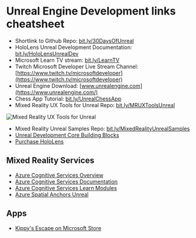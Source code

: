 # Unreal Engine Development links cheatsheet

* Shortlink to Github Repo: [bit.ly/30DaysOfUnreal](https://bit.ly/30DaysOfUnreal)
* HoloLens Unreal Development Documentation: [bit.ly/HoloLensUnrealDev](https://docs.microsoft.com/windows/mixed-reality/unreal-development-overview?WT.mc_id=spatial-6125-ayyonet)
* Microsoft Learn TV stream: [bit.ly/LearnTV](https://docs.microsoft.com/learn/tv/?WT.mc_id=spatial-6125-ayyonet)
* Twitch Microsoft Developer Live Stream Channel: [https://www.twitch.tv/microsoftdeveloper](https://www.twitch.tv/microsoftdeveloper)
* Unreal Engine Download: [www.unrealengine.com](https://www.unrealengine.com/)
* Chess App Tutorial: [bit.ly/UnrealChessApp](https://docs.microsoft.com/windows/mixed-reality/unreal-uxt-ch1?WT.mc_id=spatial-6125-ayyonet)
* Mixed Reality UX Tools for Unreal Repo: [bit.ly/MRUXToolsUnreal](https://github.com/microsoft/MixedReality-UXTools-Unreal?WT.mc_id=spatial-6125-ayyonet)

![Mixed Reality UX Tools for Unreal](Images/uXToolsFeatures.png)

* Mixed Reality Unreal Samples Repo: [bit.ly/MixedRealityUnrealSamples](https://github.com/microsoft/MixedReality-Unreal-Samples?WT.mc_id=spatial-6125-ayyonet)
* [Unreal Development Core Building Blocks](https://docs.microsoft.com/windows/mixed-reality/unreal-development-overview?tabs=mrtk%2Casa&WT.mc_id=spatial-6125-ayyonet#2-core-building-blocks)
* [Purchase HoloLens](https://www.microsoft.com/p/holoLens-2/91pnzzznzwcp/?activetab=pivot:overviewtab&WT.mc_id=spatial-6125-ayyonet)

## Mixed Reality Services

* [Azure Cognitive Services Overview](https://docs.microsoft.com/azure/cognitive-services/what-are-cognitive-services?WT.mc_id=aiml-8438-ayyonet)
* [Azure Cognitive Services Documentation](https://docs.microsoft.com/azure/cognitive-services/?WT.mc_id=aiml-8438-ayyonet)
* [Azure Cognitive Services Learn Modules](https://docs.microsoft.com/learn/browse/?products=azure-cognitive-services&WT.mc_id=aiml-8438-ayyonet)
* [Azure Spatial Anchors Unreal](https://docs.microsoft.com/windows/mixed-reality/unreal-azure-spatial-anchors?WT.mc_id=spatial-6125-ayyonet)

## Apps

* [Kippy's Escape on Microsoft Store](https://www.microsoft.com/en-us/p/kippys-escape/9nbd7gl86vkd?activetab=pivot:overviewtab)

<!-- 

*[]()
*[]()
*[]()
*[]()
*[]()
-->
